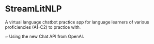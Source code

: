 # StreamLitNLP

A virtual language chatbot practice app for language learners of various proficiencies (A1-C2) to practice with.

~ Using the new Chat API from OpenAI.
